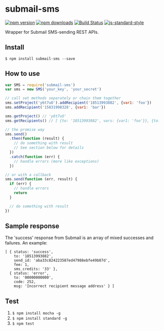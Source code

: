 # submail-sms
[![npm version](https://img.shields.io/npm/v/submail-sms.svg)](https://www.npmjs.com/package/submail-sms)
[![npm downloads](https://img.shields.io/npm/dt/submail-sms.svg)](https://www.npmjs.com/package/submail-sms)
[![Build Status](https://travis-ci.org/Yu1989/submail-sms.svg?branch=master)](https://travis-ci.org/Yu1989/submail-sms)
[![js-standard-style](https://img.shields.io/badge/code%20style-standard-brightgreen.svg)](http://standardjs.com/)

Wrapper for Submail SMS-sending REST APIs.

## Install
`$ npm install submail-sms --save`

## How to use
```javascript
var SMS = require('submail-sms')
var sms = new SMS('your_key', 'your_secret')

// call set methods separately or chain them together
sms.setProject('y6t7uO').addRecipient('18513993882', {var1: 'foo'})
sms.addRecipient('15831998328', {var1: 'bar'})

sms.getProject() // 'y6t7uO'
sms.getRecipients() // [ {to: '18513993882', vars: {var1: 'foo'}}, {to: '15831998328', vars: {var1: 'bar'}} ]

// the promise way
sms.send()
  .then(function (result) {
    // do something with result
    // See section below for details
  })
  .catch(function (err) {
    // handle errors (more like exceptions)
  })

// or with a callback
sms.send(function (err, result) {
  if (err) {
    // handle errors
    return
  }

  // do something with result
})
```

## Sample response
The 'success' response from Submail is an array of mixed successes and failures. An example:
```json5
[ { status: 'success',
    to: '18513993882',
    send_id: 'aba33c824223587ed47988ebfe49b07d',
    fee: 1,
    sms_credits: '33' },
  { status: 'error',
    to: '00000000000',
    code: 252,
    msg: 'Incorrect recipient message address' } ]
```

## Test
1. `$ npm install mocha -g`
2. `$ npm install standard -g`
3. `$ npm test`
